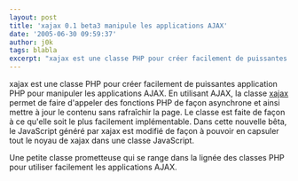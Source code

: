 ```yaml
---
layout: post
title: 'xajax 0.1 beta3 manipule les applications AJAX'
date: '2005-06-30 09:59:37'
author: j0k
tags: blabla
excerpt: "xajax est une classe PHP pour créer facilement de puissantes application PHP pour manipuler les applications AJAX.     \nEn utilisant AJAX, la classe [xajax](http://freshmeat.net/projects/xajax/?branch_id=58364&amp;release_id=200208) permet de faire d'appeler des fonctions PHP de façon asynchrone et ainsi mettre à jour le contenu sans rafraîchir la page. Le      …"
---
```


xajax est une classe PHP pour créer facilement de puissantes application PHP pour manipuler les applications AJAX.
En utilisant AJAX, la classe [xajax](http://freshmeat.net/projects/xajax/?branch_id=58364&amp;release_id=200208) permet de faire d'appeler des fonctions PHP de façon asynchrone et ainsi mettre à jour le contenu sans rafraîchir la page. Le classe est faite de façon à ce qu'elle soit le plus facilement implémentable.   Dans cette nouvelle bêta, le JavaScript généré par xajax est modifié de façon à pouvoir en capsuler tout le noyau de xajax dans une classe JavaScript.

Une petite classe prometteuse qui se range dans la lignée des classes PHP pour utiliser facilement les applications AJAX.
